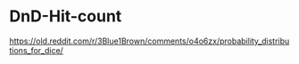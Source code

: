 # DnD-Hit-count
https://old.reddit.com/r/3Blue1Brown/comments/o4o6zx/probability_distributions_for_dice/
